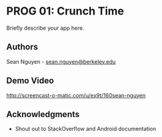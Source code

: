 # PROG 01: Crunch Time

Briefly describe your app here.

## Authors

Sean Nguyen - sean.nguyen@berkeley.edu

## Demo Video

http://screencast-o-matic.com/u/ex9t/160sean-nguyen

## Acknowledgments

* Shout out to StackOverflow and Android documentation

